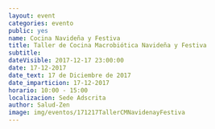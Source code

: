 ```yaml
---
layout: event
categories: evento
public: yes
name: Cocina Navideña y Festiva
title: Taller de Cocina Macrobiótica Navideña y Festiva
subtitle:
dateVisible: 2017-12-17 23:00:00
date: 17-12-2017
date_text: 17 de Diciembre de 2017
date_imparticion: 17-12-2017
horario: 10:00 - 15:00
localizacion: Sede Adscrita
author: Salud-Zen
image: img/eventos/171217TallerCMNavidenayFestiva
---
```

